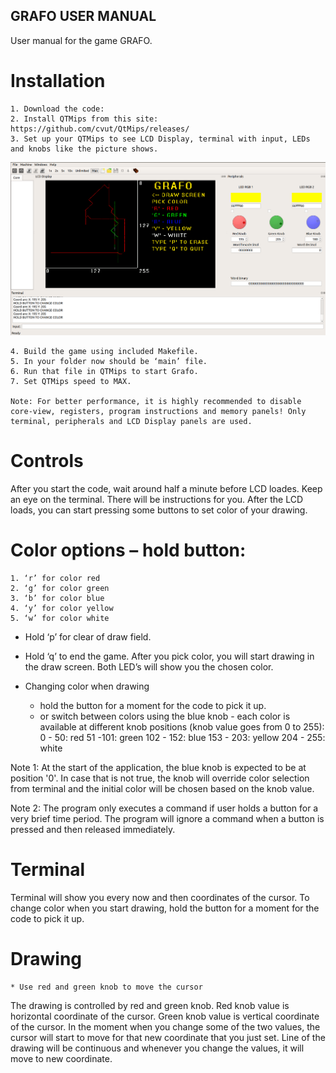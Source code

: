 ## GRAFO USER MANUAL
User manual for the game GRAFO.

# Installation
    1. Download the code:
    2. Install QTMips from this site: https://github.com/cvut/QtMips/releases/
    3. Set up your QTMips to see LCD Display, terminal with input, LEDs and knobs like the picture shows.
    
![Alt-Text](qtmips_setup.png)

    4. Build the game using included Makefile.
    5. In your folder now should be ‘main’ file.
    6. Run that file in QTMips to start Grafo.
    7. Set QTMips speed to MAX.
	
    Note: For better performance, it is highly recommended to disable core-view, registers, program instructions and memory panels! Only terminal, peripherals and LCD Display panels are used.

# Controls
After you start the code, wait around half a minute before LCD loades. Keep an eye on the terminal. There will be instructions for you. After the LCD loads, you can start pressing some buttons to set color of your drawing.

# Color options – hold button:
    1. ‘r’ for color red
    2. ‘g’ for color green
    3. ‘b’ for color blue
    4. ‘y’ for color yellow
    5. ‘w’ for color white
    
* Hold ‘p’ for clear of draw field.
* Hold ‘q’ to end the game.
After you pick color, you will start drawing in the draw screen. Both LED’s will show you the chosen color.

* Changing color when drawing
    - hold the button for a moment for the code to pick it up.
    - or switch between colors using the blue knob - each color is available at different knob positions (knob value goes from 0 to 255):
        0 - 50: red
        51 -101: green
        102 - 152: blue
        153 - 203: yellow
        204 - 255: white
        
Note 1: At the start of the application, the blue knob is expected to be at position '0'. In case that is not true, the knob will override color selection from terminal and the initial color will be chosen based on the knob value.

Note 2: The program only executes a command if user holds a button for a very brief time period. The program will ignore a command when a button is pressed and then released immediately.

# Terminal
Terminal will show you every now and then coordinates of the cursor.
To change color when you start drawing, hold the button for a moment for the code to pick it up.

# Drawing
    * Use red and green knob to move the cursor
    
The drawing is controlled by red and green knob. Red knob value is horizontal coordinate of the cursor. Green knob value is vertical coordinate of the cursor. In the moment when you change some of the two values, the cursor will start to move for that new coordinate that you just set.  Line of the drawing will be continuous and whenever you change the values, it will move to new coordinate.
